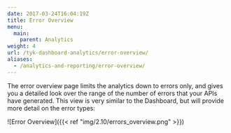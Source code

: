 ```yaml
---
date: 2017-03-24T16:04:19Z
title: Error Overview
menu:
  main:
    parent: Analytics
weight: 4 
url: /tyk-dashboard-analytics/error-overview/
aliases:
  - /analytics-and-reporting/error-overview/
---
```


The error overview page limits the analytics down to errors only, and gives you a detailed look over the range of the number of errors that your APIs have generated. This view is very similar to the Dashboard, but will provide more detail on the error types:

![Error Overview]({{< ref "img/2.10/errors_overview.png" >}})